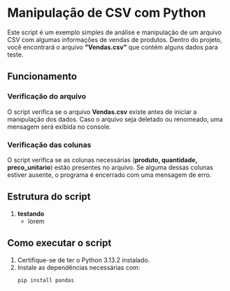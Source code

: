 # Manipulação de CSV com Python

Este script é um exemplo simples de análise e manipulação de um arquivo CSV com algumas informações de vendas de produtos.
Dentro do projeto, você encontrará o arquivo **"Vendas.csv"** que contém alguns dados para teste.

## Funcionamento

### Verificação do arquivo

O script verifica se o arquivo **Vendas.csv** existe antes de iniciar a manipulação dos dados.
Caso o arquivo seja deletado ou renomeado, uma mensagem será exibida no console.

### Verificação das colunas

O script verifica se as colunas necessárias (**produto, quantidade, preco_unitario**) estão presentes no arquivo.
Se alguma dessas colunas estiver ausente, o programa é encerrado com uma mensagem de erro.

## Estrutura do script

1. **testando**
   - lorem

## Como executar o script

1. Certifique-se de ter o Python 3.13.2 instalado.
2. Instale as dependências necessárias com:
   ```sh
   pip install pandas
